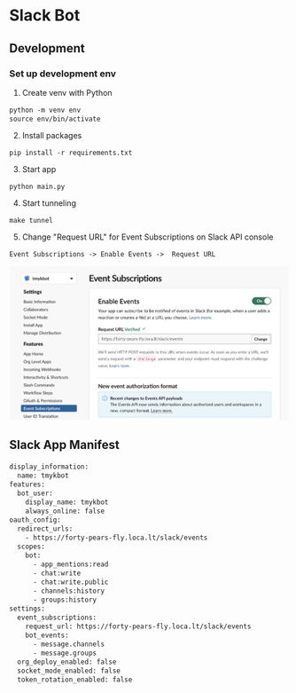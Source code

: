 # Slack Bot

## Development

### Set up development env

1. Create venv with Python

```
python -m venv env
source env/bin/activate
```

2. Install packages

```
pip install -r requirements.txt
```

3. Start app

```
python main.py
```

4. Start tunneling

```
make tunnel
```

5. Change "Request URL" for Event Subscriptions on Slack API console

```
Event Subscriptions -> Enable Events ->  Request URL
```

![Setting Page](image.png)

## Slack App Manifest

```
display_information:
  name: tmykbot
features:
  bot_user:
    display_name: tmykbot
    always_online: false
oauth_config:
  redirect_urls:
    - https://forty-pears-fly.loca.lt/slack/events
  scopes:
    bot:
      - app_mentions:read
      - chat:write
      - chat:write.public
      - channels:history
      - groups:history
settings:
  event_subscriptions:
    request_url: https://forty-pears-fly.loca.lt/slack/events
    bot_events:
      - message.channels
      - message.groups
  org_deploy_enabled: false
  socket_mode_enabled: false
  token_rotation_enabled: false
```